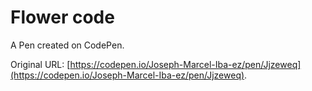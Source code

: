 # Flower code

A Pen created on CodePen.

Original URL: [https://codepen.io/Joseph-Marcel-Iba-ez/pen/Jjzeweq](https://codepen.io/Joseph-Marcel-Iba-ez/pen/Jjzeweq).


